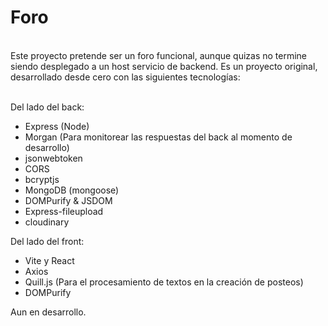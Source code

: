 <h1>Foro</h1>
<br/>
Este proyecto pretende ser un foro funcional, aunque quizas no termine siendo desplegado a un host servicio de backend.
Es un proyecto original, desarrollado desde cero con las siguientes tecnologías:<br/>
<br/>

Del lado del back:
- Express (Node)
- Morgan (Para monitorear las respuestas del back al momento de desarrollo)
- jsonwebtoken
- CORS
- bcryptjs
- MongoDB (mongoose)
- DOMPurify & JSDOM
- Express-fileupload
- cloudinary

Del lado del front:
- Vite y React
- Axios
- Quill.js (Para el procesamiento de textos en la creación de posteos)
- DOMPurify

Aun en desarrollo.
